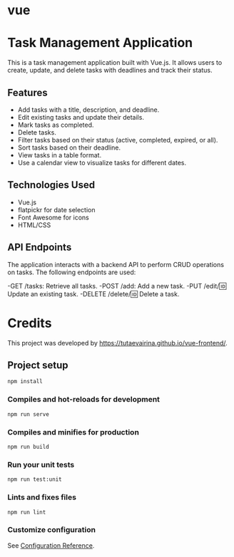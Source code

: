 # vue

# Task Management Application

This is a task management application built with Vue.js. It allows users to create, update, and delete tasks with deadlines and track their status.

## Features

- Add tasks with a title, description, and deadline.
- Edit existing tasks and update their details.
- Mark tasks as completed.
- Delete tasks.
- Filter tasks based on their status (active, completed, expired, or all).
- Sort tasks based on their deadline.
- View tasks in a table format.
- Use a calendar view to visualize tasks for different dates.

## Technologies Used

- Vue.js
- flatpickr for date selection
- Font Awesome for icons
- HTML/CSS


## API Endpoints

The application interacts with a backend API to perform CRUD operations on tasks. The following endpoints are used:

-GET /tasks: Retrieve all tasks.
-POST /add: Add a new task.
-PUT /edit/:id: Update an existing task.
-DELETE /delete/:id: Delete a task.

# Credits

This project was developed by https://tutaevairina.github.io/vue-frontend/.

## Project setup
```
npm install
```

### Compiles and hot-reloads for development
```
npm run serve
```

### Compiles and minifies for production
```
npm run build
```

### Run your unit tests
```
npm run test:unit
```

### Lints and fixes files
```
npm run lint
```

### Customize configuration
See [Configuration Reference](https://cli.vuejs.org/config/).
